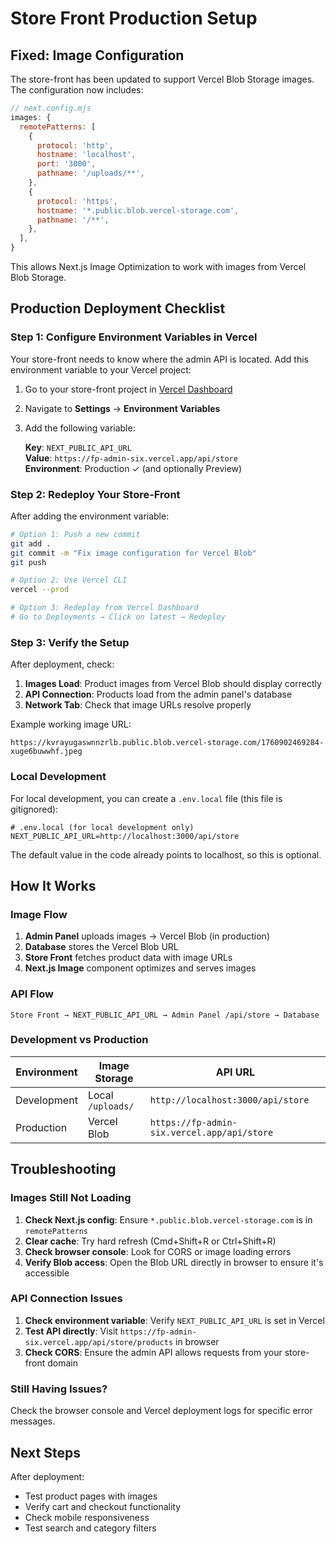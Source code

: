 # Store Front Production Setup

## Fixed: Image Configuration

The store-front has been updated to support Vercel Blob Storage images. The configuration now includes:

```javascript
// next.config.mjs
images: {
  remotePatterns: [
    {
      protocol: 'http',
      hostname: 'localhost',
      port: '3000',
      pathname: '/uploads/**',
    },
    {
      protocol: 'https',
      hostname: '*.public.blob.vercel-storage.com',
      pathname: '/**',
    },
  ],
}
```

This allows Next.js Image Optimization to work with images from Vercel Blob Storage.

## Production Deployment Checklist

### Step 1: Configure Environment Variables in Vercel

Your store-front needs to know where the admin API is located. Add this environment variable to your Vercel project:

1. Go to your store-front project in [Vercel Dashboard](https://vercel.com/dashboard)
2. Navigate to **Settings** → **Environment Variables**
3. Add the following variable:

   **Key**: `NEXT_PUBLIC_API_URL`  
   **Value**: `https://fp-admin-six.vercel.app/api/store`  
   **Environment**: Production ✓ (and optionally Preview)

### Step 2: Redeploy Your Store-Front

After adding the environment variable:

```bash
# Option 1: Push a new commit
git add .
git commit -m "Fix image configuration for Vercel Blob"
git push

# Option 2: Use Vercel CLI
vercel --prod

# Option 3: Redeploy from Vercel Dashboard
# Go to Deployments → Click on latest → Redeploy
```

### Step 3: Verify the Setup

After deployment, check:

1. **Images Load**: Product images from Vercel Blob should display correctly
2. **API Connection**: Products load from the admin panel's database
3. **Network Tab**: Check that image URLs resolve properly

Example working image URL:
```
https://kvrayugaswnnzrlb.public.blob.vercel-storage.com/1760902469284-xuge6buwwhf.jpeg
```

### Local Development

For local development, you can create a `.env.local` file (this file is gitignored):

```env
# .env.local (for local development only)
NEXT_PUBLIC_API_URL=http://localhost:3000/api/store
```

The default value in the code already points to localhost, so this is optional.

## How It Works

### Image Flow

1. **Admin Panel** uploads images → Vercel Blob (in production)
2. **Database** stores the Vercel Blob URL
3. **Store Front** fetches product data with image URLs
4. **Next.js Image** component optimizes and serves images

### API Flow

```
Store Front → NEXT_PUBLIC_API_URL → Admin Panel /api/store → Database
```

### Development vs Production

| Environment | Image Storage | API URL |
|------------|--------------|---------|
| Development | Local `/uploads/` | `http://localhost:3000/api/store` |
| Production | Vercel Blob | `https://fp-admin-six.vercel.app/api/store` |

## Troubleshooting

### Images Still Not Loading

1. **Check Next.js config**: Ensure `*.public.blob.vercel-storage.com` is in `remotePatterns`
2. **Clear cache**: Try hard refresh (Cmd+Shift+R or Ctrl+Shift+R)
3. **Check browser console**: Look for CORS or image loading errors
4. **Verify Blob access**: Open the Blob URL directly in browser to ensure it's accessible

### API Connection Issues

1. **Check environment variable**: Verify `NEXT_PUBLIC_API_URL` is set in Vercel
2. **Test API directly**: Visit `https://fp-admin-six.vercel.app/api/store/products` in browser
3. **Check CORS**: Ensure the admin API allows requests from your store-front domain

### Still Having Issues?

Check the browser console and Vercel deployment logs for specific error messages.

## Next Steps

After deployment:
- Test product pages with images
- Verify cart and checkout functionality
- Check mobile responsiveness
- Test search and category filters

